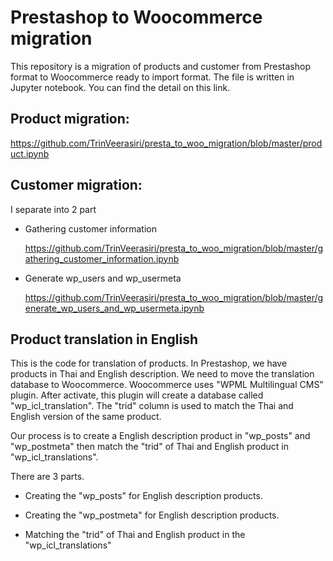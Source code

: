 # Prestashop to Woocommerce migration
This repository is a migration of products and customer from Prestashop format to Woocommerce ready to import format. The file is written in Jupyter notebook. You can find the detail on this link.

## Product migration:

https://github.com/TrinVeerasiri/presta_to_woo_migration/blob/master/product.ipynb


## Customer migration:

I separate into 2 part
- Gathering customer information

  https://github.com/TrinVeerasiri/presta_to_woo_migration/blob/master/gathering_customer_information.ipynb
  
- Generate wp_users and wp_usermeta

  https://github.com/TrinVeerasiri/presta_to_woo_migration/blob/master/generate_wp_users_and_wp_usermeta.ipynb

## Product translation in English
This is the code for translation of products. In Prestashop, we have products in Thai and English description. We need to move the translation database to Woocommerce. Woocommerce uses "WPML Multilingual CMS" plugin. After activate, this plugin will create a database called "wp_icl_translation". The "trid" column is used to match the Thai and English version of the same product. 

Our process is to create a English description product in "wp_posts" and "wp_postmeta" then match the "trid" of Thai and English product in "wp_icl_translations".

There are 3 parts.

- Creating the "wp_posts" for English description products.

- Creating the "wp_postmeta" for English description products.

- Matching the "trid" of Thai and English product in the "wp_icl_translations"
